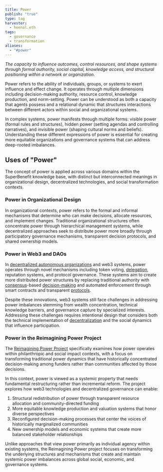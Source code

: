 ```yaml
---
title: Power
publish: "true"
type: tag
harvester:
  - heenal.eth
tags:
  - governance
  - transformation
aliases:
  - "#power"
---
```


*The capacity to influence outcomes, control resources, and shape systems through formal authority, social capital, knowledge access, and structural positioning within a network or organization.*

Power refers to the ability of individuals, groups, or systems to exert influence and effect change. It operates through multiple dimensions including decision-making authority, resource control, knowledge production, and norm-setting. Power can be understood as both a capacity that agents possess and a relational dynamic that structures interactions between different actors within social and organizational systems.

In complex systems, power manifests through multiple forms: visible power (formal rules and structures), hidden power (setting agendas and controlling narratives), and invisible power (shaping cultural norms and beliefs). Understanding these different expressions of power is essential for creating more equitable organizations and governance systems that can address deep-rooted imbalances.

## Uses of "Power"

The concept of power is applied across various domains within the SuperBenefit knowledge base, with distinct but interconnected meanings in organizational design, decentralized technologies, and social transformation contexts.

### Power in Organizational Design

In organizational contexts, power refers to the formal and informal mechanisms that determine who can make decisions, allocate resources, and implement changes. Traditional organizational structures often concentrate power through hierarchical management systems, while decentralized approaches seek to distribute power more broadly through participatory governance mechanisms, transparent decision protocols, and shared ownership models.

### Power in Web3 and DAOs

In [decentralized autonomous organizations](/tags/daos.md) and web3 systems, power operates through novel mechanisms including token voting, [delegation](/tags/delegation.md), reputation systems, and protocol governance. These systems aim to create more distributed power structures by replacing traditional authority with [consensus](/tags/consensus.md)-based [decision-making](/tags/decisions.md) and automated enforcement through smart contracts and transparent [protocols](/tags/protocols.md). 

Despite these innovations, web3 systems still face challenges in addressing power imbalances stemming from wealth concentration, technical knowledge barriers, and governance capture by specialized interests. Addressing these challenges requires intentional design that considers both the technical implementation of [decentralization](/tags/decentralization.md) and the social dynamics that influence participation.

### Power in the Reimagining Power Project

The [Reimagining Power Project](/notes/rpp/rpp.md) specifically examines how power operates within philanthropic and social impact contexts, with a focus on transforming traditional power dynamics that have historically concentrated decision-making among funders rather than communities affected by those decisions.

In this context, power is viewed as a systemic property that needs fundamental restructuring rather than incremental reform. The project explores how web3 technologies and decentralized governance can enable:

1. Structural redistribution of power through transparent resource allocation and community-directed funding
2. More equitable knowledge production and valuation systems that honor diverse perspectives
3. Reconfigured decision-making processes that center the voices of historically marginalized communities
4. New ownership models and economic systems that create more balanced stakeholder relationships

Unlike approaches that view power primarily as individual agency within existing systems, the Reimagining Power project focuses on transforming the underlying structures and mechanisms that create and maintain systemic power imbalances across global social, economic, and governance systems.